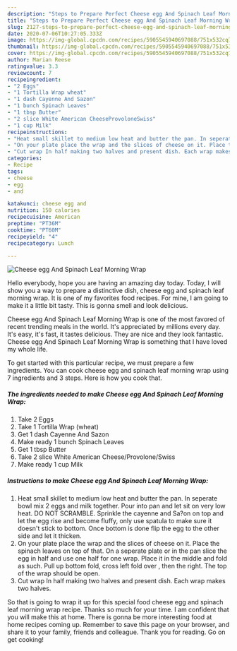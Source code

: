 ```yaml
---
description: "Steps to Prepare Perfect Cheese egg And Spinach Leaf Morning Wrap"
title: "Steps to Prepare Perfect Cheese egg And Spinach Leaf Morning Wrap"
slug: 2127-steps-to-prepare-perfect-cheese-egg-and-spinach-leaf-morning-wrap
date: 2020-07-06T10:27:05.333Z
image: https://img-global.cpcdn.com/recipes/5905545940697088/751x532cq70/cheese-egg-and-spinach-leaf-morning-wrap-recipe-main-photo.jpg
thumbnail: https://img-global.cpcdn.com/recipes/5905545940697088/751x532cq70/cheese-egg-and-spinach-leaf-morning-wrap-recipe-main-photo.jpg
cover: https://img-global.cpcdn.com/recipes/5905545940697088/751x532cq70/cheese-egg-and-spinach-leaf-morning-wrap-recipe-main-photo.jpg
author: Marian Reese
ratingvalue: 3.3
reviewcount: 7
recipeingredient:
- "2 Eggs"
- "1 Tortilla Wrap wheat"
- "1 dash Cayenne And Sazon"
- "1 bunch Spinach Leaves"
- "1 tbsp Butter"
- "2 slice White American CheeseProvoloneSwiss"
- "1 cup Milk"
recipeinstructions:
- "Heat small skillet to medium low heat and butter the pan. In seperate bowl mix 2 eggs and milk together. Pour into pan and let sit on very low heat. DO NOT SCRAMBLE. Sprinkle the cayenne and Sa?on on top and let the egg rise and become fluffy, only use spatula to make sure it doesn&#39;t stick to bottom. Once bottom is done flip the egg to the other side and let it thicken."
- "On your plate place the wrap and the slices of cheese on it. Place the spinach leaves on top of that. On a seperate plate or in the pan slice the egg in half and use one half for one wrap. Place it in the middle and fold as such. Pull up bottom fold, cross left fold over , then the right. The top of the wrap should be open."
- "Cut wrap In half making two halves and present dish. Each wrap makes two halves."
categories:
- Recipe
tags:
- cheese
- egg
- and

katakunci: cheese egg and 
nutrition: 150 calories
recipecuisine: American
preptime: "PT36M"
cooktime: "PT60M"
recipeyield: "4"
recipecategory: Lunch

---
```



![Cheese egg And Spinach Leaf Morning Wrap](https://img-global.cpcdn.com/recipes/5905545940697088/751x532cq70/cheese-egg-and-spinach-leaf-morning-wrap-recipe-main-photo.jpg)

Hello everybody, hope you are having an amazing day today. Today, I will show you a way to prepare a distinctive dish, cheese egg and spinach leaf morning wrap. It is one of my favorites food recipes. For mine, I am going to make it a little bit tasty. This is gonna smell and look delicious.



Cheese egg And Spinach Leaf Morning Wrap is one of the most favored of recent trending meals in the world. It's appreciated by millions every day. It's easy, it's fast, it tastes delicious. They are nice and they look fantastic. Cheese egg And Spinach Leaf Morning Wrap is something that I have loved my whole life.


To get started with this particular recipe, we must prepare a few ingredients. You can cook cheese egg and spinach leaf morning wrap using 7 ingredients and 3 steps. Here is how you cook that.

<!--inarticleads1-->

##### The ingredients needed to make Cheese egg And Spinach Leaf Morning Wrap:

1. Take 2 Eggs
1. Take 1 Tortilla Wrap (wheat)
1. Get 1 dash Cayenne And Sazon
1. Make ready 1 bunch Spinach Leaves
1. Get 1 tbsp Butter
1. Take 2 slice White American Cheese/Provolone/Swiss
1. Make ready 1 cup Milk




<!--inarticleads2-->

##### Instructions to make Cheese egg And Spinach Leaf Morning Wrap:

1. Heat small skillet to medium low heat and butter the pan. In seperate bowl mix 2 eggs and milk together. Pour into pan and let sit on very low heat. DO NOT SCRAMBLE. Sprinkle the cayenne and Sa?on on top and let the egg rise and become fluffy, only use spatula to make sure it doesn&#39;t stick to bottom. Once bottom is done flip the egg to the other side and let it thicken.
1. On your plate place the wrap and the slices of cheese on it. Place the spinach leaves on top of that. On a seperate plate or in the pan slice the egg in half and use one half for one wrap. Place it in the middle and fold as such. Pull up bottom fold, cross left fold over , then the right. The top of the wrap should be open.
1. Cut wrap In half making two halves and present dish. Each wrap makes two halves.




So that is going to wrap it up for this special food cheese egg and spinach leaf morning wrap recipe. Thanks so much for your time. I am confident that you will make this at home. There is gonna be more interesting food at home recipes coming up. Remember to save this page on your browser, and share it to your family, friends and colleague. Thank you for reading. Go on get cooking!
